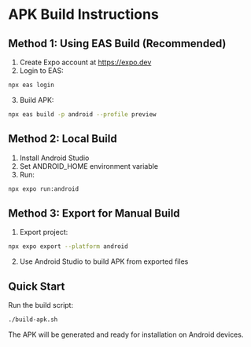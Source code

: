 # APK Build Instructions

## Method 1: Using EAS Build (Recommended)

1. Create Expo account at https://expo.dev
2. Login to EAS:
```bash
npx eas login
```
3. Build APK:
```bash
npx eas build -p android --profile preview
```

## Method 2: Local Build

1. Install Android Studio
2. Set ANDROID_HOME environment variable
3. Run:
```bash
npx expo run:android
```

## Method 3: Export for Manual Build

1. Export project:
```bash
npx expo export --platform android
```
2. Use Android Studio to build APK from exported files

## Quick Start

Run the build script:
```bash
./build-apk.sh
```

The APK will be generated and ready for installation on Android devices.